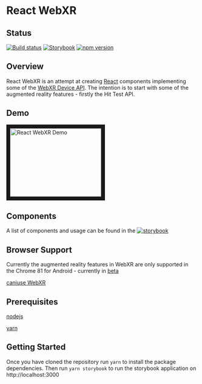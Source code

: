 # React WebXR

## Status
[![Build status](https://ci.appveyor.com/api/projects/status/9uxqva5vglckj6r4?svg=true)](https://ci.appveyor.com/project/ChrisDobby/react-webxr)
[![Storybook](https://cdn.jsdelivr.net/gh/storybooks/brand@master/badge/badge-storybook.svg)](https://react-webxr.chrisdobby.dev/)
[![npm version](https://badge.fury.io/js/react-webxr.svg)](https://badge.fury.io/js/react-webxr)

## Overview

React WebXR is an attempt at creating [React](https://reactjs.org/) components implementing some of the [WebXR Device API](https://www.w3.org/TR/webxr/). The intention is to start with some of the augmented reality features - firstly the Hit Test API.

## Demo
<a href="http://www.youtube.com/watch?feature=player_embedded&v=a6474OdtKQU" target="_blank">
    <img
        src="http://img.youtube.com/vi/a6474OdtKQU/0.jpg"
        alt="React WebXR Demo"
        width="240"
        height="180"
        border="10"
    />
</a>

## Components

A list of components and usage can be found in the [![storybook](https://cdn.jsdelivr.net/gh/storybooks/brand@master/badge/badge-storybook.svg)](https://react-webxr.chrisdobby.dev/)

## Browser Support

Currently the augmented reality features in WebXR are only supported in the Chrome 81 for Android - currently in [beta](https://www.google.com/chrome/beta/)

[caniuse WebXR](https://caniuse.com/#feat=webxr)

## Prerequisites

[nodejs](https://nodejs.org)

[yarn](https://yarnpkg.com/)

## Getting Started

Once you have cloned the repository run `yarn` to install the package dependencies.
Then run `yarn storybook` to run the storybook application on http://localhost:3000
